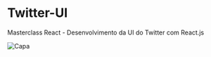# Twitter-UI
Masterclass React - Desenvolvimento da UI do Twitter com React.js

![Capa](https://user-images.githubusercontent.com/86997545/219829785-be8d2c34-7e6a-40b7-963e-20342dad5042.png)
